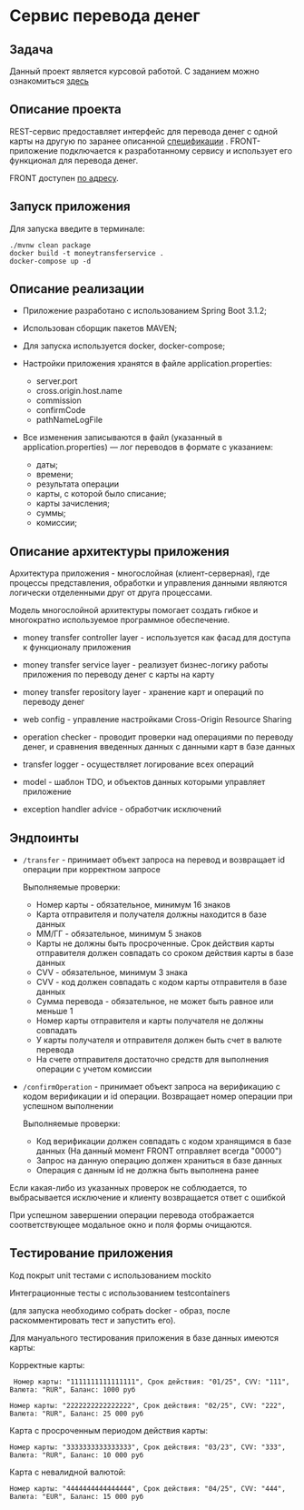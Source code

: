 # Сервис перевода денег

## Задача

Данный проект является курсовой работой. С заданием можно
ознакомиться [здесь](https://github.com/netology-code/jd-homeworks/blob/master/diploma/moneytransferservice.md)

## Описание проекта

REST-сервис предоставляет интерфейс для перевода денег с одной карты на другую
по заранее
описанной [спецификации](https://github.com/AlexanderTimin96/MoneyTransferService/blob/main/MoneyTransferServiceSpecification.yaml)
.
FRONT-приложение подключается к разработанному сервису и использует его функционал
для перевода денег.

FRONT доступен [по адресу](https://github.com/serp-ya/card-transfer).

## Запуск приложения

Для запуска введите в терминале:

```
./mvnw clean package
docker build -t moneytransferservice .
docker-compose up -d
```

## Описание реализации

- Приложение разработано с использованием Spring Boot 3.1.2;
- Использован сборщик пакетов MAVEN;
- Для запуска используется docker, docker-compose;
- Настройки приложения хранятся в файле application.properties:
    * server.port
    * cross.origin.host.name
    * commission
    * confirmCode
    * pathNameLogFile

- Все изменения записываются в файл (указанный в application.properties) — лог переводов в формате с указанием:
    * даты;
    * времени;
    * результата операции
    * карты, с которой было списание;
    * карты зачисления;
    * суммы;
    * комиссии;

## Описание архитектуры приложения

Архитектура приложения - многослойная (клиент-серверная), где процессы представления,
обработки и управления данными являются логически отделенными друг от друга процессами.

Модель многослойной архитектуры помогает создать гибкое и многократно используемое программное обеспечение.

* money transfer controller layer - используется как фасад для доступа к функционалу приложения
* money transfer service layer - реализует бизнес-логику работы приложения по переводу денег с карты на карту
* money transfer repository layer - хранение карт и операций по переводу денег


* web config - управление настройками Cross-Origin Resource Sharing
* operation checker - проводит проверки над операциями по переводу денег, и сравнения введенных данных с данными карт в базе данных
* transfer logger - осуществляет логирование всех операций
* model - шаблон TDO, и объектов данных которыми управляет приложение
* exception handler advice - обработчик исключений

## Эндпоинты

* `/transfer` - принимает объект запроса на перевод и возвращает id операции при корректном запросе

  Выполняемые проверки:
    * Номер карты - обязательное, минимум 16 знаков
    * Карта отправителя и получателя должны находится в базе данных
    * ММ/ГГ - обязательное, минимум 5 знаков
    * Карты не должны быть просроченные. Срок действия карты отправителя должен совпадать со сроком действия карты в базе
      данных
    * CVV - обязательное, минимум 3 знака
    * CVV - код должен совпадать с кодом карты отправителя в базе данных
    * Сумма перевода - обязательное, не может быть равное или меньше 1
    * Номер карты отправителя и карты получателя не должны совпадать
    * У карты получателя и отправителя должен быть счет в валюте перевода
    * На счете отправителя достаточно средств для выполнения операции с учетом комиссии

* `/confirmOperation` - принимает объект запроса на верификацию с кодом верификации и id операции. Возвращает номер
  операции при успешном выполнении

  Выполняемые проверки:
    * Код верификации должен совпадать с кодом хранящимся в базе данных (На данный момент FRONT отправляет всегда "0000")
    * Запрос на данную операцию должен храниться в базе данных
    * Операция с данным id не должна быть выполнена ранее

Если какая-либо из указанных проверок не соблюдается, то выбрасывается исключение и клиенту возвращается ответ с
ошибкой

При успешном завершении операции перевода отображается соответствующее модальное окно и поля формы очищаются.

## Тестирование приложения

Код покрыт unit тестами с использованием mockito

Интеграционные тесты с использованием testcontainers

(для запуска необходимо собрать docker - образ, после раскомментировать тест и запустить его).

Для мануального тестирования приложения в базе данных имеются карты:

Корректные карты:

` Номер карты: "1111111111111111",
Срок действия: "01/25",
CVV: "111",
Валюта: "RUR",
Баланс: 1000 руб`

`Номер карты: "2222222222222222",
Срок действия: "02/25",
CVV: "222",
Валюта: "RUR",
Баланс: 25 000 руб`

Карта с просроченным периодом действия карты:

`Номер карты: "3333333333333333",
Срок действия: "03/23",
CVV: "333",
Валюта: "RUR",
Баланс: 10 000 руб`

Карта с невалидной валютой:

`Номер карты: "4444444444444444",
Срок действия: "04/25",
CVV: "444",
Валюта: "EUR",
Баланс: 15 000 руб`